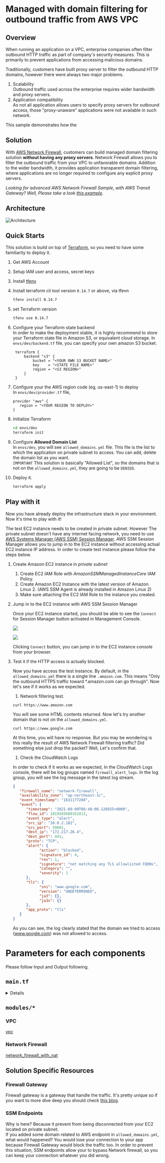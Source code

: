 # Managed with domain filtering for outbound traffic from AWS VPC

## Overview
When running an application on a VPC, enterprise companies often filter outbound HTTP traffic as part of company's security measures. This is primarily to prevent applications from accessing malicious domains. 

Traditionally, customers have built proxy server to filter the outbound HTTP domains, however there were always two major problems.

1. Scalability  
   Outbound traffic used across the enterprise requires wider bandwidth and proxy servers.
2. Application compatibility  
   As not all application allows users to specify proxy servers for outbound access, those "proxy-unaware" applications were not available in such network.

This sample demonstrates how the  

## Solution
With [AWS Network Firewall](https://aws.amazon.com/network-firewall/?nc1=h_ls&whats-new-cards.sort-by=item.additionalFields.postDateTime&whats-new-cards.sort-order=desc), customers can build managed domain filtering solution **without having any proxy servers**. Network Firewall allows you to filter the outbound traffic from your VPC to unfavorable domains. Addition to the wider bandwidth, it provides application transparent domain filtering, where applications are no longer required to configure any explicit proxy servers.

*Looking for advanced AWS Network Firewall Sample, with AWS Transit Gateway? Well, Please take a look [this example](https://github.com/aws-samples/aws-network-firewall-terraform).*

## Architecture

![Architecture](./img/arch.svg)

## Quick Starts
This solution is build on top of [Terraform](https://www.terraform.io/), so you need to have some familiarity to deploy it.

1. Get AWS Account
2. Setup IAM user and access, secret keys
3. Install [tfenv](https://github.com/tfutils/tfenv)
4. Install terraform cli tool version `0.14.7` or above, via tfevn
   ```bash
   tfenv install 0.14.7
   ```
5. set Terraform version
   ```bash
   tfenv use 0.14.7
   ```
6. Configure your Terraform state backend  
   In order to make the deployment stable, it is highly recommend to store your Terraform state file in Amazon S3, or equivalent cloud storage. In `envs/dev/backend.tf` file, you can specify your own amazon S3 bucket.
   ```HCL
    terraform {
        backend "s3" {
            bucket = "<YOUR OWN S3 BUCKET NAME>"
            key    = "<STATE FILE NAME>"
            region = "<S3 REGION>"
        }
    }   
   ```
7. Configure your the AWS region code (eg, us-east-1) to deploy  
   In `envs/dev/provider.tf` file, 
   ```HCL
   provider "aws" {
      region = "<YOUR REGION TO DEPLOY>"
   }
   ```   
     
8. Initialize Terraform  
   ```bash
   cd envs/dev
   terraform init
   ```
9.  Configure **Allowed Domain List**  
   In `envs/dev`, you will see `allowed_domains.yml` file. This file is the list to which the application on private subnet to access. You can add, delete the domain list as you want.   
   `IMPORTANT`
   This solution is basically "Allowed List", so the domains that is not on the `allowed_domains.yml`, they are going to be `DENIED`.
10. Deploy it.
    ```bash
    terraform apply
    ```

## Play with it
Now you have already deploy the infrastructure stack in your environment. Now it's time to play with it!

The test EC2 instance needs to be created in private subnet. However The private subnet doesn't have any internet facing network, you need to use [AWS Systems Manager (AWS SSM) Session Manager](https://docs.aws.amazon.com/systems-manager/latest/userguide/session-manager.html). AWS SSM Session Manager allows you to jump in to the EC2 instance without accessing actual EC2 instance IP address. In order to create test instance please follow the steps below.  

1. Create Amazon EC2 instance in *private subnet*  
   1. Create EC2 IAM Role with *AmazonSSMManagedInstanceCore* IAM Policy.
   2. Create Amazon EC2 Instance with the latest version of Amazon Linux 2. (AWS SSM Agent is already installed in Amazon Linux 2)
   3. Make sure attaching the EC2 IAM Role to the instance you created. 

2. Jump in to the EC2 instance with AWS SSM Session Manager 
    
   Once your EC2 instance started, you should be able to see the `Connect` for Session Manager button activated in Management Console. 

   ![](image/2021-09-09-17-25-39.png)

   ![](image/2021-09-09-17-26-05.png)

   Clicking `Connect` button, you can jump in to the EC2 instance console from your browser.


3. Test it if the HTTP access is actually blocked.  
   
   Now you have access the test instance. By default, in the `allowed_domains.yml` there is a single line `.amazon.com`. This means "Only the outbound HTTPS traffic toward *.amazon.com can go through". Now let's see if it works as we expected. 

   1. Network filtering test.

   ```
   curl https://www.amazon.com
   ```

   You will see some HTML contents returned. Now let's try another domain that is not on the `allowed_domains.yml`. 

   ```
   curl https://www.google.com
   ```

   At this time, you will have no response. But you may be wondering is this really the result of AWS Network Firewall filtering traffic? Did something else just drop the packet? Well, Let's confirm that.

   1. Check the CloudWatch Logs

   In order to check if it works as we expected, In the CloudWatch Logs console, there will be log groups named `firewall_alert_logs`. In the log group, you will see the log message in the latest log stream. 

   ```json
   {
      "firewall_name": "network-firewall",
      "availability_zone": "ap-northeast-1c",
      "event_timestamp": "1631177288",
      "event": {
         "timestamp": "2021-09-09T08:48:08.126655+0000",
         "flow_id": 1019585680161813,
         "event_type": "alert",
         "src_ip": "10.0.2.182",
         "src_port": 59601,
         "dest_ip": "172.217.26.4",
         "dest_port": 443,
         "proto": "TCP",
         "alert": {
               "action": "blocked",
               "signature_id": 4,
               "rev": 1,
               "signature": "not matching any TLS allowlisted FQDNs",
               "category": "",
               "severity": 1
         },
         "tls": {
               "sni": "www.google.com",
               "version": "UNDETERMINED",
               "ja3": {},
               "ja3s": {}
         },
         "app_proto": "tls"
      }
   }
   ```

   As you can see, the log clearly stated that the domain we tried to access (www.google.com) was not allowed to access.  


# Parameters for each components

Please follow Input and Output following.

## `main.tf` 

<details>

### Variables

| Variable | Type | Description |
| ------------- | ------------- | ------------- |
| vpc_cidr_block  | `String`  | Automatically create `/24` subnets in the VPC, so please specify larger CIDR range.  |

### Outputs

| Output | Type | Description |
| ------------- | ------------- | ------------- |
| igw  | `String`  | Internet Gateway (IGW) ID. |
| firewall_subnet_1_id  | `String`  | Firewall subnet ID located in first availability zone. |
| firewall_subnet_2_id  | `String`  | Firewall subnet ID located in second availability zone. |
| public_subnet_1_id  | `String`  | Public subnet ID located in first available zone. |
| public_subnet_2_id  | `String`  | Public subnet ID located in second available zone. |
| public_subnet_1_route_table_id  | `String`  | Route table ID for public subnet ID located in first available zone. |
| public_subnet_2_route_table_id  | `String`  | Route table ID for public subnet ID located in second available zone. |

</details>

## `modules/*`

### VPC
[vpc](./modules/vpc)

### Network Firewall
[network_firewall_with_nat](./modules/network_firewall_with_nat)

## Solution Specific Resources

### Firewall Gateway
Firewall gateway is a gateway that handle the traffic. It's pretty unique so if you want to more dive deep you should check [this blog](https://aws.amazon.com/jp/blogs/aws/aws-network-firewall-new-managed-firewall-service-in-vpc/).

### SSM Endpoints
Why is here? Because it prevent from being disconnected from your EC2 located on private subnet.   
If you added some domain related to AWS endpoint in `allowed_domains.yml`, what would happened? You would lose your connection to your app because Firewall Gateway would block the traffic too. In order to prevent this situation, SSM endpoints allow your to bypass Network firewall, so you can keep your connection whatever you did wrong. 